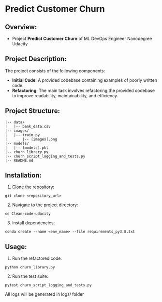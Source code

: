 # Predict Customer Churn
## Overview:

- Project **Predict Customer Churn** of ML DevOps Engineer Nanodegree Udacity

## Project Description:
The project consists of the following components:
- **Initial Code**: A provided codebase containing examples of poorly written code.
- **Refactoring**: The main task involves refactoring the provided codebase to improve readability, maintainability, and efficiency.

## Project Structure:
```
|-- data/
|   |-- bank_data.csv
|-- images/
|   |-- train.py
|       |-- [images].png
|-- models/
|   |-- [models].pkl
|-- churn_library.py
|-- churn_script_logging_and_tests.py
|-- README.md
```

## Installation:
1. Clone the repository:
```
git clone <repository_url>
```
2. Navigate to the project directory:
```
cd Clean-code-udacity
```
3. Install dependencies:
```
conda create --name <env_name> --file requirements_py3.8.txt 
```

## Usage:
1. Run the refactored code:

```
python churn_library.py
```

2. Run the test suite:
```
pytest churn_script_logging_and_tests.py
```

All logs will be generated in logs/ folder